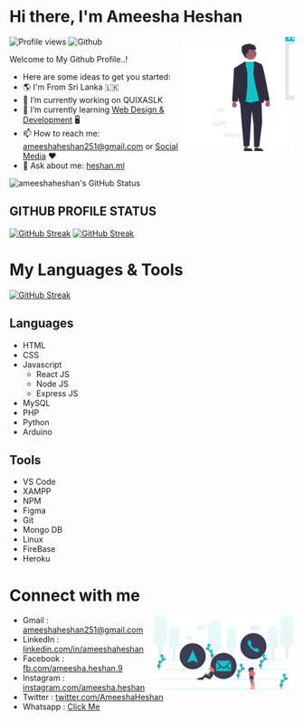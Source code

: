 # Hi there, I'm Ameesha Heshan
![Profile views](https://gpvc.arturio.dev/ameeshaheshan)
![Github](https://img.shields.io/github/followers/ameeshaheshan?label=Follow&style=social)
<img width="40%" align="right" alt="Ameesha Heshan's Profile" src="https://github.com/ameeshaheshan/ameeshaheshan/blob/main/images/profile.svg" />

Welcome to My Github Profile..! 

- Here are some ideas to get you started:
- :earth_americas:	I'm From Sri Lanka :sri_lanka:
- 🔭 I’m currently working on QUIXASLK 
- 🌱 I’m currently learning [Web Design & Development](https://github.com/ameeshaheshan/ameeshaheshan/blob/main/README.md#my-languages--tools) :desktop_computer:
- 📫 How to reach me: [ameeshaheshan251@gmail.com](mailto:ameeshaheshan251@gmail.com) or [Social Media](https://github.com/ameeshaheshan/ameeshaheshan/blob/main/README.md#connect-with-me) :hearts:
- 💬 Ask about me: [heshan.ml](http://heshan.ml/)	

![ameeshaheshan's GitHub Status](https://github-readme-stats.vercel.app/api?username=ameeshaheshan&show_icons=true&theme=radical)


## GITHUB PROFILE STATUS
[![GitHub Streak](https://github-readme-streak-stats.herokuapp.com/?user=ameeshaheshan&theme=dracula)](https://github.com/ameeshaheshan)
[![GitHub Streak](https://github-profile-trophy.vercel.app/?username=ameeshaheshan&theme=juicyfresh)](https://github.com/ameeshaheshan)


# My Languages & Tools
[![GitHub Streak](https://github-readme-stats.vercel.app/api/top-langs/?username=ameeshaheshan)](https://github.com/ameeshaheshan)


## Languages
* HTML
* CSS
* Javascript
  * React JS
  * Node JS
  * Express JS
* MySQL
* PHP
* Python
* Arduino

## Tools
* VS Code
* XAMPP
* NPM
* Figma
* Git
* Mongo DB
* Linux
* FireBase
* Heroku

# Connect with me
<img width="50%" align="right" alt="Induwara Uthsara's Contact Informations" src="https://github.com/ameeshaheshan/ameeshaheshan/blob/main/images/contact.svg" />

- Gmail     : [ameeshaheshan251@gmail.com](mailto:ameeshaheshan251@gmail.com)
- LinkedIn  : [linkedin.com/in/ameeshaheshan](https://www.linkedin.com/)
- Facebook  : [fb.com/ameesha.heshan.9](https://web.facebook.com/ameesha.heshan.9/)
- Instagram : [instagram.com/ameesha.heshan](https://www.instagram.com/ameesha.heshan)
- Twitter   : [twitter.com/AmeeshaHeshan](https://twitter.com/)
- Whatsapp  : [Click Me](https://wa.me/+94770599023/)
